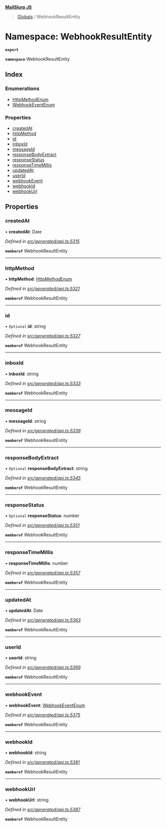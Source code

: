 **[MailSlurp JS](../README.md)**

> [Globals](../README.md) / WebhookResultEntity

# Namespace: WebhookResultEntity

**`export`** 

**`namespace`** WebhookResultEntity

## Index

### Enumerations

* [HttpMethodEnum](../enums/webhookresultentity.httpmethodenum.md)
* [WebhookEventEnum](../enums/webhookresultentity.webhookeventenum.md)

### Properties

* [createdAt](webhookresultentity.md#createdat)
* [httpMethod](webhookresultentity.md#httpmethod)
* [id](webhookresultentity.md#id)
* [inboxId](webhookresultentity.md#inboxid)
* [messageId](webhookresultentity.md#messageid)
* [responseBodyExtract](webhookresultentity.md#responsebodyextract)
* [responseStatus](webhookresultentity.md#responsestatus)
* [responseTimeMillis](webhookresultentity.md#responsetimemillis)
* [updatedAt](webhookresultentity.md#updatedat)
* [userId](webhookresultentity.md#userid)
* [webhookEvent](webhookresultentity.md#webhookevent)
* [webhookId](webhookresultentity.md#webhookid)
* [webhookUrl](webhookresultentity.md#webhookurl)

## Properties

### createdAt

•  **createdAt**: Date

*Defined in [src/generated/api.ts:5315](https://github.com/mailslurp/mailslurp-client/blob/85c640b/src/generated/api.ts#L5315)*

**`memberof`** WebhookResultEntity

___

### httpMethod

•  **httpMethod**: [HttpMethodEnum](../enums/webhookresultentity.httpmethodenum.md)

*Defined in [src/generated/api.ts:5321](https://github.com/mailslurp/mailslurp-client/blob/85c640b/src/generated/api.ts#L5321)*

**`memberof`** WebhookResultEntity

___

### id

• `Optional` **id**: string

*Defined in [src/generated/api.ts:5327](https://github.com/mailslurp/mailslurp-client/blob/85c640b/src/generated/api.ts#L5327)*

**`memberof`** WebhookResultEntity

___

### inboxId

•  **inboxId**: string

*Defined in [src/generated/api.ts:5333](https://github.com/mailslurp/mailslurp-client/blob/85c640b/src/generated/api.ts#L5333)*

**`memberof`** WebhookResultEntity

___

### messageId

•  **messageId**: string

*Defined in [src/generated/api.ts:5339](https://github.com/mailslurp/mailslurp-client/blob/85c640b/src/generated/api.ts#L5339)*

**`memberof`** WebhookResultEntity

___

### responseBodyExtract

• `Optional` **responseBodyExtract**: string

*Defined in [src/generated/api.ts:5345](https://github.com/mailslurp/mailslurp-client/blob/85c640b/src/generated/api.ts#L5345)*

**`memberof`** WebhookResultEntity

___

### responseStatus

• `Optional` **responseStatus**: number

*Defined in [src/generated/api.ts:5351](https://github.com/mailslurp/mailslurp-client/blob/85c640b/src/generated/api.ts#L5351)*

**`memberof`** WebhookResultEntity

___

### responseTimeMillis

•  **responseTimeMillis**: number

*Defined in [src/generated/api.ts:5357](https://github.com/mailslurp/mailslurp-client/blob/85c640b/src/generated/api.ts#L5357)*

**`memberof`** WebhookResultEntity

___

### updatedAt

•  **updatedAt**: Date

*Defined in [src/generated/api.ts:5363](https://github.com/mailslurp/mailslurp-client/blob/85c640b/src/generated/api.ts#L5363)*

**`memberof`** WebhookResultEntity

___

### userId

•  **userId**: string

*Defined in [src/generated/api.ts:5369](https://github.com/mailslurp/mailslurp-client/blob/85c640b/src/generated/api.ts#L5369)*

**`memberof`** WebhookResultEntity

___

### webhookEvent

•  **webhookEvent**: [WebhookEventEnum](../enums/webhookresultentity.webhookeventenum.md)

*Defined in [src/generated/api.ts:5375](https://github.com/mailslurp/mailslurp-client/blob/85c640b/src/generated/api.ts#L5375)*

**`memberof`** WebhookResultEntity

___

### webhookId

•  **webhookId**: string

*Defined in [src/generated/api.ts:5381](https://github.com/mailslurp/mailslurp-client/blob/85c640b/src/generated/api.ts#L5381)*

**`memberof`** WebhookResultEntity

___

### webhookUrl

•  **webhookUrl**: string

*Defined in [src/generated/api.ts:5387](https://github.com/mailslurp/mailslurp-client/blob/85c640b/src/generated/api.ts#L5387)*

**`memberof`** WebhookResultEntity

